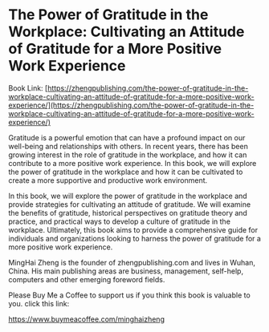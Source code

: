 # The Power of Gratitude in the Workplace: Cultivating an Attitude of Gratitude for a More Positive Work Experience

Book Link: [https://zhengpublishing.com/the-power-of-gratitude-in-the-workplace-cultivating-an-attitude-of-gratitude-for-a-more-positive-work-experience/](https://zhengpublishing.com/the-power-of-gratitude-in-the-workplace-cultivating-an-attitude-of-gratitude-for-a-more-positive-work-experience/)

Gratitude is a powerful emotion that can have a profound impact on our well-being and relationships with others. In recent years, there has been growing interest in the role of gratitude in the workplace, and how it can contribute to a more positive work experience. In this book, we will explore the power of gratitude in the workplace and how it can be cultivated to create a more supportive and productive work environment.

In this book, we will explore the power of gratitude in the workplace and provide strategies for cultivating an attitude of gratitude. We will examine the benefits of gratitude, historical perspectives on gratitude theory and practice, and practical ways to develop a culture of gratitude in the workplace. Ultimately, this book aims to provide a comprehensive guide for individuals and organizations looking to harness the power of gratitude for a more positive work experience.

MingHai Zheng is the founder of zhengpublishing.com and lives in Wuhan, China. His main publishing areas are business, management, self-help, computers and other emerging foreword fields.

Please Buy Me a Coffee to support us if you think this book is valuable to you. click this link:

https://www.buymeacoffee.com/minghaizheng
